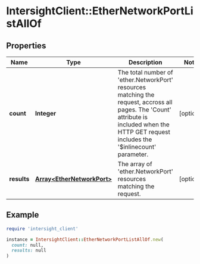 # IntersightClient::EtherNetworkPortListAllOf

## Properties

| Name | Type | Description | Notes |
| ---- | ---- | ----------- | ----- |
| **count** | **Integer** | The total number of &#39;ether.NetworkPort&#39; resources matching the request, accross all pages. The &#39;Count&#39; attribute is included when the HTTP GET request includes the &#39;$inlinecount&#39; parameter. | [optional] |
| **results** | [**Array&lt;EtherNetworkPort&gt;**](EtherNetworkPort.md) | The array of &#39;ether.NetworkPort&#39; resources matching the request. | [optional] |

## Example

```ruby
require 'intersight_client'

instance = IntersightClient::EtherNetworkPortListAllOf.new(
  count: null,
  results: null
)
```

